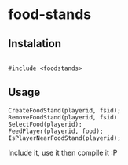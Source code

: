 # food-stands

## Instalation

```pawn

#include <foodstands>

```

## Usage 

```pawn
CreateFoodStand(playerid, fsid);
RemoveFoodStand(playerid, fsid)
SelectFood(playerid);
FeedPlayer(playerid, food);
IsPlayerNearFoodStand(playerid);
```

Include it, use it then compile it :P
